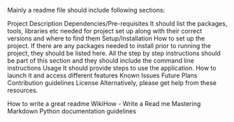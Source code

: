 Mainly a readme file should include following sections:

Project Description
Dependencies/Pre-requisites
It should list the packages, tools, libraries etc needed for project set up along with their correct versions and where to find them
Setup/Installation
How to set up the project. If there are any packages needed to install prior to running the project, they should be listed here. All the step by step instructions should be part of this section and they should include the command line instructions
Usage
It should provide steps to use the application. How to launch it and access different features
Known Issues
Future Plans
Contribution guidelines
License
Alternatively, please get help from these resources.

How to write a great readme
WikiHow - Write a Read me
Mastering Markdown
Python documentation guidelines
